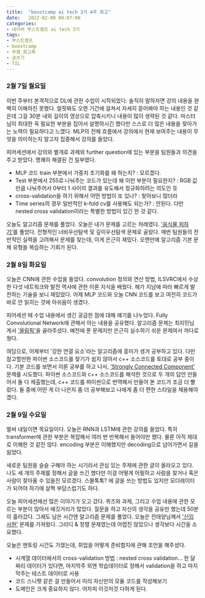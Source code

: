 ```yaml
---
title:  "boostcamp ai tech 3기 4주 회고"
date:   2022-02-08 00:07:00
categories:
- 네이버 부스트캠프 ai tech 3기
tags:
- 부스트캠프
- boostcamp
- 부캠_회고록
- 글쓰기
- TIL
---
```


### 2월 7일 월요일

이번 주부터 본격적으로 DL에 관한 수업이 시작되었다. 솔직히 말하자면 강의 내용을 완벽히 이해하진 못했다. 얼핏봐도 오랜 기간에 걸쳐서 자세히 뜯어봐야 하는 내용인 것 같은데 그걸 30분 내외 길이의
영상으로 압축시키니 내용이 많이 생략된 것 같다. 마스터님이 최대한 꼭 필요한 부분을 집어서 설명하시긴 했다만 스스로 더 많은 내용을 찾아가는 노력이 필요하다고 느꼈다. MLP의 전체 흐름에서
강의에서 현재 보여주는 내용이 무엇을 의미하는지 알고자 집중해서 강의를 들었다. 

피어세션에서 강의와 별개로 과제와 further question에 있는 부분을 팀원들과 의견을 주고 받았다. 명쾌히 해결된 건 일부였다.

- MLP 코드 train 부분에서 가중치 초기화를 왜 하는지? : 모르겠다.
- Test 부분에서 255로 나눠주는 코드가 있는데 왜 이런 부분이 필요한지? : RGB 값만큼 나눠주어서 0부터 1 사이의 결과를 유도해서 정규화하려는 의도인 듯
- cross-validation을 하기 위해서 어떤 방법이 또 있나? : 찾아보니 많더라
- Time series의 경우 일반적인 k-fold cv를 사용해도 되는가? : 안된다. 다만 nested cross validation이라는 특별한 방법이 있긴 한 것 같다.

오늘도 알고리즘 문제를 풀었다. 오늘은 내가 문제를 고르는 차례였다. ['음식물 피하기'](https://www.acmicpc.net/problem/1743)를 풀었다. 전형적인 너비우선탐색 및 깊이우선탐색 문제로 골랐다. 
매번 팀원들의 전반적인 실력을 고려해서 문제를 찾는데, 이게 은근히 재밌다. 오랜만에 알고리즘 기본 문제 유형을 복습하는 기회가 된다. 




### 2월 8일 화요일

오늘은 CNN에 관한 수업을 들었다. convolution 정의와 연산 방법, ILSVRC에서 수상한 다섯 네트워크와 발전 역사에 관한 이론 지식을 배웠다. 해가 지남에 따라 빠르게 발전하는 기술을 보니 재밌었다.
어제 MLP 코드와 오늘 CNN 코드를 보고 여전히 코드가 바로 안 읽히는 것에 아쉬움이 생겼다. 

피어세션 때 수업 내용에서 생긴 궁금한 점에 대해 얘기를 나누었다. Fully Convolutional Network에 관해서 아는 내용을 공유했다. 알고리즘 문제는 최지민님게서 ['올림픽'](https://www.acmicpc.net/problem/8979)을 골라주셨다. 예전에 푼 문제지만 은근히 실수하기 쉬운 문제여서 까다로웠다.

여담으로, 어제부터 '강한 연결 요소'라는 알고리즘에 흥미가 생겨 공부하고 있다. 다만 참고할만한 파이썬 소스코드를 찾기가 쉽지 않아서 c++ 소스코드를 토대로 공부 중이다. 기본 코드를 보면서 이론 공부를 하고 나서, ['Strongly Connected Component'](https://www.acmicpc.net/problem/2150) 문제를 시도했다. 파이썬 소스코드와 c++ 소스코드를 해석한 것으로 두 개의 답안 만들어서 둘 다 제출했는데, c++ 코드를 파이썬으로 번역해서 만들어 본 코드가 조금 더 빨랐다. 둘 중에 어떤 게 더 나은지 좀 더 공부해보고 나에게 좀 더 편한 스타일을 채용해야겠다.  



### 2월 9일 수요일

벌써 내일이면 목요일이다. 오늘은 RNN과 LSTM에 관한 강의를 들었다. 특히 transformer에 관한 부분은 복잡해서 여러 번 반복해서 들어야만 했다. 물론 아직 제대로 이해한 것 같진 않다. 
encoding 부분은 이해했지만 decoding으로 넘어가면서 길을 잃었다.

새로운 팀원을 슬슬 구해야 하는 시기라서 관심 있는 주제에 관한 글이 올라오고 있다. 나도 세 개의 주제를 정해서 글을 쓰긴 했다만 이걸 어떻게 어필하고 사람을 찾거나 혹은 사람이 찾아올 수 있을진 모르겠다. 스몰톡톡? 에 글을 쓰는 방법도 있지만 모더레이터가 되어야 하기에 살짝 부담스럽기도 하다.

오늘 피어세션에선 많은 이야기가 오고 갔다. 퀴즈와 과제, 그리고 수업 내용에 관한 모르는 부분이 많아서 얘깃거리가 많았다. 질문을 하고 자신의 생각을 공유만 했는데 50분이 흘러갔다. 그래도 남은 시간엔 알고리즘 문제를 풀었다. 오늘은 전태양님께서 ['신입 사원'](https://www.acmicpc.net/problem/1946) 문제를 가져왔다. 그리디 & 정렬 문제였는데 어렵진 않았으나 생각보다 시간을 소요했다.

오늘은 멘토링 시간도 가졌는데, 취업을 어떻게 준비할지에 관해 조언을 해주셨다. 
- 시계열 데이터에서의 cross-validation 방법 : nested cross validation... 한 달짜리 데이터가 있다면, 마지막주 외엔 학습데이터로 정해서 validation을 하고 마지막주는 테스트 데이터로 사용
- 코드 스니펫 같은 걸 만들어서 미리 자신만의 모듈 코드를 작성해보기
- 도메인은 크게 중요하지 않다. 어차피 이것저것 다하게 된다.

